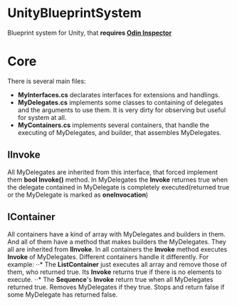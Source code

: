 # UnityBlueprintSystem
Blueprint system for Unity, that **requires [Odin Inspector](https://odininspector.com)**

# Core
There is several main files:
* **MyInterfaces.cs** declarates interfaces for extensions and handlings.
* **MyDelegates.cs** implements some classes to containing of delegates and the arguments to use them. It is very dirty for observing but useful for system at all.
* **MyContainers.cs** implements several containers, that handle the executing of MyDelegates, and builder, that assembles MyDelegates.

## IInvoke<bool>
  All MyDelegates are inherited from this interface, that forced implement them **bool Invoke()** method. In MyDelegates the **Invoke** returnes true when the delegate contained in MyDelegate is completely executed(returned true or the MyDelegate is marked as **oneInvocation**)
  
## IContainer
All containers have a kind of array with MyDelegates and builders in them. And all of them have a method that makes builders the MyDelegates. 
They all are inherited from **IInvoke<bool>**. 
In all containers the **Invoke** method executes **Invoke** of MyDelegates. Different containers handle it differently. For example: 
⋅⋅* The **ListContainer** just executes all array and remove those of them, who returned true. Its **Invoke** returns true if there is no elements to execute.
⋅⋅* The **Sequence**'s **Invoke** return true when all MyDelegates returned true. Removes MyDelegates if they true. Stops and return false if some MyDelegate has returned false.
